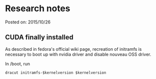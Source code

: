# Research notes

Posted on: 2015/10/26


## CUDA finally installed

As described in fedora's official wiki page, recreation of initramfs is
necessary to boot up with nvidia driver and disable nouveau OSS driver.

In /boot, run

```
dracut initramfs-$kernelversion $kernelversion
```
